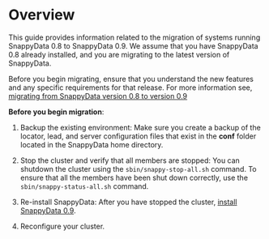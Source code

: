 # Overview
This guide provides information related to the migration of systems running SnappyData 0.8 to SnappyData 0.9. We assume that you have SnappyData 0.8 already installed, and you are migrating to the latest version of SnappyData.

Before you begin migrating, ensure that you understand the new features and any specific requirements for that release. For more information see, [migrating from SnappyData version 0.8 to version 0.9](migration-0.8-0.9.md)

**Before you begin migration**:

1. Backup the existing environment: Make sure you create a backup of the locator, lead, and server configuration files that exist in the **conf** folder located in the SnappyData home directory. 

2. Stop the cluster and verify that all members are stopped: You can shutdown the cluster using the `sbin/snappy-stop-all.sh` command. To ensure that all the members have been shut down correctly, use the `sbin/snappy-status-all.sh` command.
	
3. Re-install SnappyData: After you have stopped the cluster, [install SnappyData 0.9](../install.md).

4. Reconfigure your cluster.



